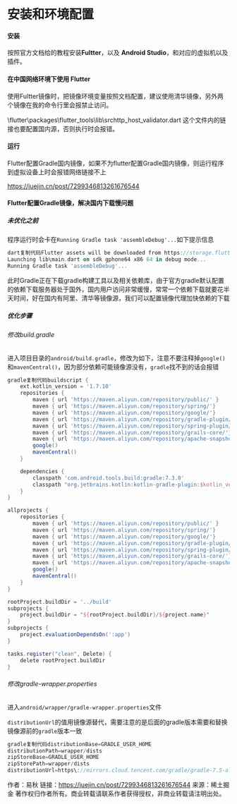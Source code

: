 # 安装和环境配置

#### 安装

按照官方文档给的教程安装**Fultter**，以及  **Android Studio**，和对应的虚拟机以及插件。

#### 在中国网络环境下使用 Flutter

使用Fultter镜像时，把镜像环境变量按照文档配置，建议使用清华镜像，另外两个镜像在我的命令行里会报禁止访问。

\flutter\packages\flutter_tools\lib\srchttp_host_validator.dart 这个文件内的链接也要配置国内源，否则执行时会报错。

#### 运行

Flutter配置Gradle国内镜像，如果不为flutter配置Gradle国内镜像，则运行程序到虚拟设备上时会报错网络链接不上

https://juejin.cn/post/7299346813261676544

#### Flutter配置Gradle镜像，解决国内下载慢问题

##### 未优化之前

程序运行时会卡在`Running Gradle task 'assembleDebug'...`如下提示信息

```dart
dart复制代码Flutter assets will be downloaded from https://storage.flutter-io.cn. Make sure you trust this source!
Launching lib\main.dart on sdk gphone64 x86 64 in debug mode...
Running Gradle task 'assembleDebug'...
```

此时Gradle正在下载gradle构建工具以及相关依赖库，由于官方gradle默认配置的依赖下载服务器处于国外，国内用户访问非常缓慢，常常一个依赖下载就要花半天时间，好在国内有阿里、清华等镜像源，我们可以配置镜像代理加快依赖的下载

##### 优化步骤

###### 修改build.gradle

进入项目目录的`android/build.gradle`，修改为如下，注意不要注释掉`google()`和`mavenCentral()`，因为部分依赖可能镜像源没有，`gradle`找不到的话会报错

```gradle
gradle复制代码buildscript {
    ext.kotlin_version = '1.7.10'
    repositories {
        maven { url 'https://maven.aliyun.com/repository/public/' }
        maven { url 'https://maven.aliyun.com/repository/spring/'}
        maven { url 'https://maven.aliyun.com/repository/google/'}
        maven { url 'https://maven.aliyun.com/repository/gradle-plugin/'}
        maven { url 'https://maven.aliyun.com/repository/spring-plugin/'}
        maven { url 'https://maven.aliyun.com/repository/grails-core/'}
        maven { url 'https://maven.aliyun.com/repository/apache-snapshots/'}
        google()
        mavenCentral()
    }

    dependencies {
        classpath 'com.android.tools.build:gradle:7.3.0'
        classpath "org.jetbrains.kotlin:kotlin-gradle-plugin:$kotlin_version"
    }
}

allprojects {
    repositories {
        maven { url 'https://maven.aliyun.com/repository/public/' }
        maven { url 'https://maven.aliyun.com/repository/spring/'}
        maven { url 'https://maven.aliyun.com/repository/google/'}
        maven { url 'https://maven.aliyun.com/repository/gradle-plugin/'}
        maven { url 'https://maven.aliyun.com/repository/spring-plugin/'}
        maven { url 'https://maven.aliyun.com/repository/grails-core/'}
        maven { url 'https://maven.aliyun.com/repository/apache-snapshots/'}
        google()
        mavenCentral()
    }
}

rootProject.buildDir = '../build'
subprojects {
    project.buildDir = "${rootProject.buildDir}/${project.name}"
}
subprojects {
    project.evaluationDependsOn(':app')
}

tasks.register("clean", Delete) {
    delete rootProject.buildDir
}
```

###### 修改gradle-wrapper.properties

进入`android/wrapper/gradle-wrapper.properties`文件

`distributionUrl`的值用镜像源替代，需要注意的是后面的gradle版本需要和替换镜像源前的`gradle`版本一致

```gradle
gradle复制代码distributionBase=GRADLE_USER_HOME
distributionPath=wrapper/dists
zipStoreBase=GRADLE_USER_HOME
zipStorePath=wrapper/dists
distributionUrl=https\://mirrors.cloud.tencent.com/gradle/gradle-7.5-all.zip
```

作者：易秋
链接：https://juejin.cn/post/7299346813261676544
来源：稀土掘金
著作权归作者所有。商业转载请联系作者获得授权，非商业转载请注明出处。
